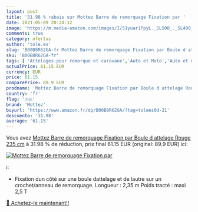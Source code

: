 ```yaml
---
layout: post
title: '31.98 % rabais sur Mottez Barre de remorquage Fixation par '
date: 2021-05-09 20:24:12
image: 'https://m.media-amazon.com/images/I/51yuar1PpyL._SL500_._SL400_.jpg'
comments: true
category: ofertas
author: 'tole.es'
slug: 'B00B8R62GA-fr Mottez Barre de remorquage Fixation par Boule d attelage...'
sku: 'B00B8R62GA-fr'
tags: [ 'Attelages pour remorque et caravane','Auto et Moto','Auto et moto','Branchements boule dattelage remorque','Transport et rangement','mottez', ]
actualPrice: 61.15 EUR
currency: EUR
price: 61.15
comparePrice: 89.9 EUR
prodname: 'Mottez Barre de remorquage Fixation par Boule d attelage Rouge 235 cm'
country: 'fr'
flag: '🇫🇷'
brand: 'Mottez'
buyurl: 'https://www.amazon.fr/dp/B00B8R62GA/?tag=tolees0d-21'
descuento: '31.98'
average: '61.15'
---
```


Vous avez [Mottez Barre de remorquage Fixation par Boule d attelage Rouge 235 cm](https://www.amazon.fr/dp/B00B8R62GA/?tag=tolees0d-21)  à  31.98 % de réduction, prix final  61.15 EUR (original: 89.9 EUR) ici:

[![Mottez Barre de remorquage Fixation par ](https://m.media-amazon.com/images/I/51yuar1PpyL._SL500_._SL400_.jpg)](https://www.amazon.fr/dp/B00B8R62GA/?tag=tolees0d-21)

ℹ️:

- Fixation dun côté sur une boule dattelage et de lautre sur un crochet/anneau de remorquage. Longueur : 2,35 m Poids tracté : maxi 2,5 T

[🛒 Achetez-le maintenant!!](https://www.amazon.fr/dp/B00B8R62GA/?tag=tolees0d-21)
